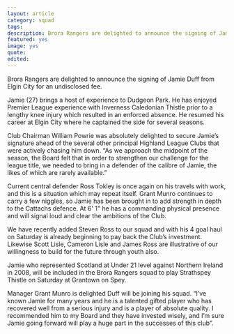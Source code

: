 ```yaml
---
layout: article
category: squad
tags: 
description: Brora Rangers are delighted to announce the signing of Jamie Duff from Elgin City for an undisclosed fee.
featured: yes
image: yes
quote:
edited: 
---
```

Brora Rangers are delighted to announce the signing of Jamie Duff from Elgin City for an undisclosed fee.

Jamie (27) brings a host of experience to Dudgeon Park. He has enjoyed Premier League experience with Inverness Caledonian Thistle prior to a lengthy knee injury which resulted in an enforced absence. He resumed his career at Elgin City where he captained the side for several seasons.
 
Club Chairman William Powrie was absolutely delighted to secure Jamie’s signature ahead of the several other principal Highland League Clubs that were actively chasing him down. “As we approach the midpoint of the season, the Board felt that in order to strengthen our challenge for the league title, we needed to bring in a defender of the calibre of Jamie, the likes of which are rarely available.”
 
Current central defender Ross Tokley is once again on his travels with work, and this is a situation which may repeat itself. Grant Munro continues to carry a few niggles, so Jamie has been brought in to add strength in depth to the Cattachs defence. At 6' 1" he has a commanding physical presence and will signal loud and clear the ambitions of the Club.
 
We have recently added Steven Ross to our squad and with his 4 goal haul on Saturday is already beginning to pay back the Club’s investment. Likewise Scott Lisle, Cameron Lisle and James Ross are illustrative of our willingness to build for the future through youth also.
 
Jamie who represented Scotland at Under 21 level against Northern Ireland in 2008, will be included in the Brora Rangers squad to play Strathspey Thistle on Saturday at Grantown on Spey.   
 
Manager Grant Munro is delighted Duff will be joining his squad. “I’ve known Jamie for many years and he is a talented gifted player who has recovered well from a serious injury and is a player of absolute quality. I recommended him to my Board and they have invested wisely, and I’m sure Jamie going forward will play a huge part in the successes of this club”.